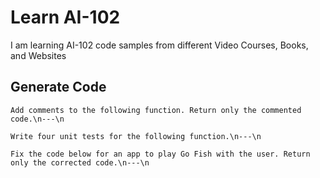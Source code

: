 # Learn AI-102

I am learning AI-102 code samples from different Video Courses, Books, and Websites

## Generate Code

```text
Add comments to the following function. Return only the commented code.\n---\n

Write four unit tests for the following function.\n---\n

Fix the code below for an app to play Go Fish with the user. Return only the corrected code.\n---\n
```

